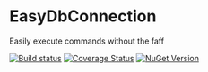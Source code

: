 # EasyDbConnection

Easily execute commands without the faff

[![Build status](https://ci.appveyor.com/api/projects/status/k8csv52p2w069geb/branch/master?svg=true)](https://ci.appveyor.com/project/mrstebo/easydbconnection/branch/master)
[![Coverage Status](https://coveralls.io/repos/github/mrstebo/EasyDbConnection/badge.svg?branch=master)](https://coveralls.io/github/mrstebo/EasyDbConnection?branch=master)
[![NuGet Version](https://img.shields.io/nuget/v/EasyDbConnection.svg)](https://www.nuget.org/packages/EasyDbConnection/)
